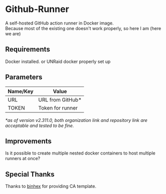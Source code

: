 # Github-Runner
A self-hosted GitHub action runner in Docker image.   
Because most of the existing one doesn't work properly, so here I am (here we are)

## Requirements
Docker installed. or UNRaid docker properly set up

## Parameters
Name/Key | Value 
--- | --- 
URL | URL from GitHub* 
TOKEN | Token for runner

*\*as of version v2.311.0, both organization link and repository link are acceptable and tested to be fine.*

## Improvements
Is it possible to create multiple nested docker containers to host multiple runners at once?

## Special Thanks
Thanks to [binhex](https://github.com/binhex/docker-templates/) for providing CA template.
